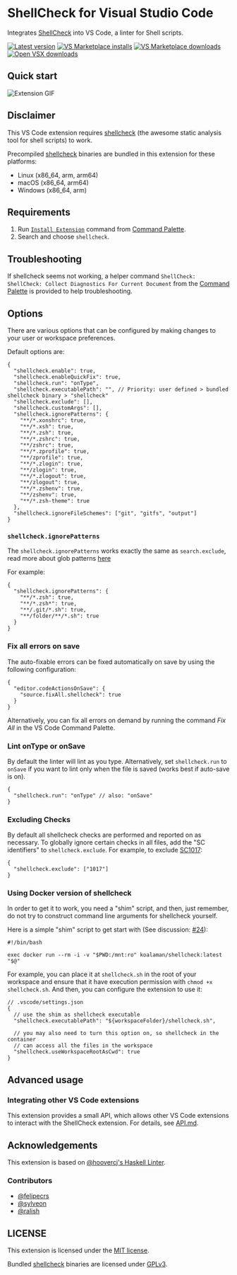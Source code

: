 # ShellCheck for Visual Studio Code

Integrates [ShellCheck](https://github.com/koalaman/shellcheck) into VS Code, a linter for Shell scripts.

[![Latest version](https://badgen.net/github/release/vscode-shellcheck/vscode-shellcheck?label=Latest%20version)](https://github.com/vscode-shellcheck/vscode-shellcheck/releases/latest)
[![VS Marketplace installs](https://badgen.net/vs-marketplace/i/timonwong.shellcheck?label=VS%20Marketplace%20installs)](https://marketplace.visualstudio.com/items?itemName=timonwong.shellcheck)
[![VS Marketplace downloads](https://badgen.net/vs-marketplace/d/timonwong.shellcheck?label=VS%20Marketplace%20downloads)](https://marketplace.visualstudio.com/items?itemName=timonwong.shellcheck)
[![Open VSX downloads](https://badgen.net/open-vsx/d/timonwong/shellcheck?color=purple&label=Open%20VSX%20downloads)](https://open-vsx.org/extension/timonwong/shellcheck)

## Quick start

![Extension GIF](https://user-images.githubusercontent.com/29582865/106907134-c299c000-66b2-11eb-8d8b-ea1bd898cb3a.gif)

## Disclaimer

This VS Code extension requires [shellcheck] (the awesome static analysis tool for shell scripts) to work.

Precompiled [shellcheck] binaries are bundled in this extension for these platforms:

- Linux (x86_64, arm, arm64)
- macOS (x86_64, arm64)
- Windows (x86_64, arm)

## Requirements

1. Run [`Install Extension`](https://code.visualstudio.com/docs/editor/extension-gallery#_install-an-extension) command from [Command Palette](https://code.visualstudio.com/Docs/editor/codebasics#_command-palette).
2. Search and choose `shellcheck`.

## Troubleshooting

If shellcheck seems not working, a helper command `ShellCheck: ShellCheck: Collect Diagnostics For Current Document` from the [Command Palette](https://code.visualstudio.com/Docs/editor/codebasics#_command-palette) is provided to help troubleshooting.

## Options

There are various options that can be configured by making changes to your user or workspace preferences.

Default options are:

```jsonc
{
  "shellcheck.enable": true,
  "shellcheck.enableQuickFix": true,
  "shellcheck.run": "onType",
  "shellcheck.executablePath": "", // Priority: user defined > bundled shellcheck binary > "shellcheck"
  "shellcheck.exclude": [],
  "shellcheck.customArgs": [],
  "shellcheck.ignorePatterns": {
    "**/*.xonshrc": true,
    "**/*.xsh": true,
    "**/*.zsh": true,
    "**/*.zshrc": true,
    "**/zshrc": true,
    "**/*.zprofile": true,
    "**/zprofile": true,
    "**/*.zlogin": true,
    "**/zlogin": true,
    "**/*.zlogout": true,
    "**/zlogout": true,
    "**/*.zshenv": true,
    "**/zshenv": true,
    "**/*.zsh-theme": true
  },
  "shellcheck.ignoreFileSchemes": ["git", "gitfs", "output"]
}
```

### `shellcheck.ignorePatterns`

The `shellcheck.ignorePatterns` works exactly the same as `search.exclude`, read more about glob patterns [here](https://code.visualstudio.com/docs/editor/codebasics#_advanced-search-options)

For example:

```jsonc
{
  "shellcheck.ignorePatterns": {
    "**/*.zsh": true,
    "**/*.zsh*": true,
    "**/.git/*.sh": true,
    "**/folder/**/*.sh": true
  }
}
```

### Fix all errors on save

The auto-fixable errors can be fixed automatically on save by using the following configuration:

```jsonc
{
  "editor.codeActionsOnSave": {
    "source.fixAll.shellcheck": true
  }
}
```

Alternatively, you can fix all errors on demand by running the command _Fix All_ in the VS Code Command Palette.

### Lint onType or onSave

By default the linter will lint as you type. Alternatively, set `shellcheck.run` to `onSave` if you want to lint only when the file is saved (works best if auto-save is on).

```jsonc
{
  "shellcheck.run": "onType" // also: "onSave"
}
```

### Excluding Checks

By default all shellcheck checks are performed and reported on as necessary. To globally ignore certain checks in all files, add the "SC identifiers" to `shellcheck.exclude`. For example, to exclude [SC1017](https://github.com/koalaman/shellcheck/wiki/SC1017):

```jsonc
{
  "shellcheck.exclude": ["1017"]
}
```

### Using Docker version of shellcheck

In order to get it to work, you need a "shim" script, and then, just remember, do not try to construct command line arguments for shellcheck yourself.

Here is a simple "shim" script to get start with (See discussion: [#24](https://github.com/vscode-shellcheck/vscode-shellcheck/issues/24)):

```shell
#!/bin/bash

exec docker run --rm -i -v "$PWD:/mnt:ro" koalaman/shellcheck:latest "$@"
```

For example, you can place it at `shellcheck.sh` in the root of your workspace and ensure that it have execution permission with `chmod +x shellcheck.sh`. And then, you can configure the extension to use it:

```jsonc
// .vscode/settings.json
{
  // use the shim as shellcheck executable
  "shellcheck.executablePath": "${workspaceFolder}/shellcheck.sh",

  // you may also need to turn this option on, so shellcheck in the container
  // can access all the files in the workspace
  "shellcheck.useWorkspaceRootAsCwd": true
}
```

## Advanced usage

### Integrating other VS Code extensions

This extension provides a small API, which allows other VS Code extensions to interact with the ShellCheck extension. For details, see [API.md](./doc/API.md).

## Acknowledgements

This extension is based on [@hoovercj's Haskell Linter](https://github.com/hoovercj/vscode-haskell-linter).

### Contributors

- [@felipecrs](https://github.com/felipecrs)
- [@sylveon](https://github.com/sylveon)
- [@ralish](https://github.com/ralish)

## LICENSE

This extension is licensed under the [MIT license](./LICENSE).

Bundled [shellcheck] binaries are licensed under [GPLv3](https://github.com/koalaman/shellcheck/blob/master/LICENSE).

[shellcheck]: https://github.com/koalaman/shellcheck
